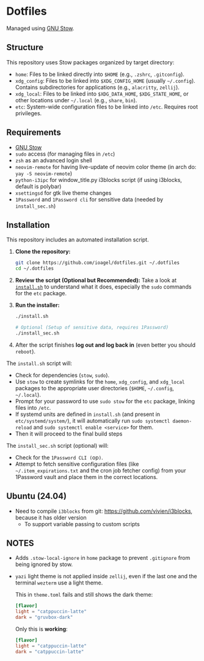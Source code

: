 # Dotfiles

Managed using [GNU Stow](https://www.gnu.org/software/stow/).

## Structure

This repository uses Stow packages organized by target directory:

- `home`: Files to be linked directly into `$HOME` (e.g., `.zshrc`, `.gitconfig`).
- `xdg_config`: Files to be linked into `$XDG_CONFIG_HOME` (usually `~/.config`). Contains subdirectories for
  applications (e.g., `alacritty`, `zellij`).
- `xdg_local`: Files to be linked into `$XDG_DATA_HOME`, `$XDG_STATE_HOME`, or other locations under `~/.local` (e.g.,
  `share`, `bin`).
- `etc`: System-wide configuration files to be linked into `/etc`. Requires root privileges.

## Requirements

- [GNU Stow](https://www.gnu.org/software/stow/)
- `sudo` access (for managing files in `/etc`)
- `zsh` as an advanced login shell
- `neovim-remote` for having live-update of neovim color theme (in arch do: `yay -S neovim-remote`)
- `python-i3ipc` for window_title.py i3blocks script (if using i3blocks, default is polybar)
- `xsettingsd` for gtk live theme changes
- `1Password` and `1Password cli` for sensitive data (needed by `install_sec.sh`)

## Installation

This repository includes an automated installation script.

1. **Clone the repository:**

   ```bash
   git clone https://github.com/ioagel/dotfiles.git ~/.dotfiles
   cd ~/.dotfiles
   ```

2. **Review the script (Optional but Recommended):**
   Take a look at [`install.sh`](./install.sh)  to understand what it does, especially the `sudo` commands for the `etc` package.

3. **Run the installer:**

   ```bash
   ./install.sh

   # Optional (Setup of sensitive data, requires 1Password)
   ./install_sec.sh
   ```

4. After the script finishes **log out and log back in** (even better you should `reboot`).

The `install.sh` script will:

- Check for dependencies (`stow`, `sudo`).
- Use `stow` to create symlinks for the `home`, `xdg_config`, and `xdg_local` packages to the appropriate user
  directories (`$HOME`, `~/.config`, `~/.local`).
- Prompt for your password to use `sudo stow` for the `etc` package, linking files into `/etc`.
- If systemd units are defined in `install.sh` (and present in `etc/systemd/system/`), it will automatically run
  `sudo systemctl daemon-reload` and `sudo systemctl enable <service>` for them.
- Then it will proceed to the final build steps

The `install_sec.sh` script (optional) will:

- Check for the `1Password CLI (`op`)`.
- Attempt to fetch sensitive configuration files (like `~/.item_expirations.txt` and the cron job fetcher config) from your 1Password vault and place them in the correct locations.

## Ubuntu (24.04)

- Need to compile `i3blocks` from git: <https://github.com/vivien/i3blocks>, because it has older version
  - To support variable passing to custom scripts

## NOTES

- Adds `.stow-local-ignore` in `home` package to prevent `.gitignore` from being ignored by stow.

- `yazi` light theme is not applied inside `zellij`, even if the last one and the terminal `wezterm` use a light theme.

  This in `theme.toml` fails and still shows the dark theme:

  ```toml
  [flavor]
  light = "catppuccin-latte"
  dark = "gruvbox-dark"
  ```

  Only this is **working**:

  ```toml
  [flavor]
  light = "catppuccin-latte"
  dark = "catppuccin-latte"
  ```
